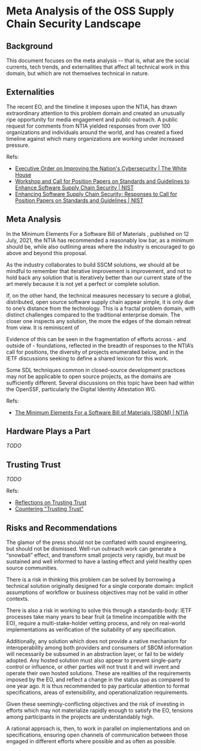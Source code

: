 Meta Analysis of the OSS Supply Chain Security Landscape
===

Background
---

This document focuses on the meta analysis -- that is, what are the social currents, tech trends, and externalities that affect all technical work in this domain, but which are not themselves technical in nature.

Externalities
---

The recent EO, and the timeline it imposes upon the NTIA, has drawn extraordinary attention to this problem domain and created an unusually ripe opportunity for media engagement and public outreach. A public request for comments from NTIA yielded responses from over 100 organizations and individuals around the world, and has created a fixed timeline against which many organizations are working under increased pressure.

Refs:
- [Executive Order on Improving the Nation's Cybersecurity | The White House](https://www.whitehouse.gov/briefing-room/presidential-actions/2021/05/12/executive-order-on-improving-the-nations-cybersecurity/)
- [Workshop and Call for Position Papers on Standards and Guidelines to Enhance Software Supply Chain Security | NIST](https://www.nist.gov/itl/executive-order-improving-nations-cybersecurity/workshop-and-call-position-papers)
- [Enhancing Software Supply Chain Security: Responses to Call for Position Papers on Standards and Guidelines | NIST](https://www.nist.gov/itl/executive-order-improving-nations-cybersecurity/enhancing-software-supply-chain-security)

Meta Analysis
---

In the Minimum Elements For a Software Bill of Materials , published on 12 July, 2021, the NTIA has recommended a reasonably low bar, as a minimum should be, while also outlining areas where the industry is encouraged to go above and beyond this proposal.

As the industry collaborates to build SSCM solutions, we should all be mindful to remember that iterative improvement is improvement, and not to hold back any solution that is iteratively better than our current state of the art merely because it is not yet a perfect or complete solution.

If, on the other hand, the technical measures necessary to secure a global, distributed, open source software supply chain appear simple, it is only due to one’s distance from the technology. This is a fractal problem domain, with distinct challenges compared to the traditional enterprise domain. The closer one inspects any solution, the more the edges of the domain retreat from view. It is reminiscent of 

Evidence of this can be seen in the fragmentation of efforts across - and outside of - foundations, reflected in the breadth of responses to the NTIA’s call for positions, the diversity of projects enumerated below, and in the IETF discussions seeking to define a shared lexicon for this work.

Some SDL techniques common in closed-source development practices may not be applicable to open source projects, as the domains are sufficiently different. Several discussions on this topic have been had within the OpenSSF, particularly the Digital Identity Attestation WG.

Refs:
- [The Minimum Elements For a Software Bill of Materials (SBOM) | NTIA](https://www.ntia.doc.gov/files/ntia/publications/sbom_minimum_elements_report.pdf)

Hardware Plays a Part
---

*TODO*

Trusting Trust
---

*TODO*

Refs:

- [Reflections on Trusting Trust](https://users.ece.cmu.edu/~ganger/712.fall02/papers/p761-thompson.pdf)
- [Countering "Trusting Trust"](https://www.schneier.com/blog/archives/2006/01/countering_trus.html)

Risks and Recommendations
---

The glamor of the press should not be conflated with sound engineering, but should not be dismissed. Well-run outreach work can generate a “snowball” effect, and transform small projects very rapidly, but must be sustained and well informed to have a lasting effect and yield healthy open source communities.

There is a risk in thinking this problem can be solved by borrowing a technical solution originally designed for a single corporate domain: implicit assumptions of workflow or business objectives may not be valid in other contexts.

There is also a risk in working to solve this through a standards-body: IETF processes take many years to bear fruit (a timeline incompatible with the EO), require a multi-stake-holder vetting process, and rely on real-world implementations as verification of the suitability of any specification.

Additionally, any solution which does not provide a native mechanism for interoperability among both providers and consumers of SBOM information will necessarily be subsumed in an abstraction layer, or fail to be widely adopted. Any hosted solution must also appear to prevent single-party control or influence, or other parties will not trust it and will invent and operate their own hosted solutions. These are realities of the requirements imposed by the EO, and reflect a change in the status quo as compared to one year ago. It is thus recommended to pay particular attention to format specifications, areas of extensibility, and operationalization requirements.

Given these seemingly-conflicting objectives and the risk of investing in efforts which may not materialize rapidly enough to satisfy the EO, tensions among participants in the projects are understandably high.

A rational approach is, then, to work in parallel on implementations and on specifications, ensuring open channels of communication between those engaged in different efforts where possible and as often as possible.
